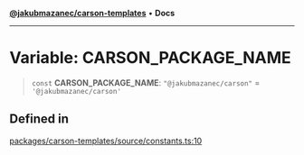 [**@jakubmazanec/carson-templates**](../README.md) • **Docs**

---

# Variable: CARSON_PACKAGE_NAME

> `const` **CARSON_PACKAGE_NAME**: `"@jakubmazanec/carson"` = `'@jakubmazanec/carson'`

## Defined in

[packages/carson-templates/source/constants.ts:10](https://github.com/jakubmazanec/tools/blob/2afd81e4680434017b6f838733fd5ccd928cec42/packages/carson-templates/source/constants.ts#L10)
